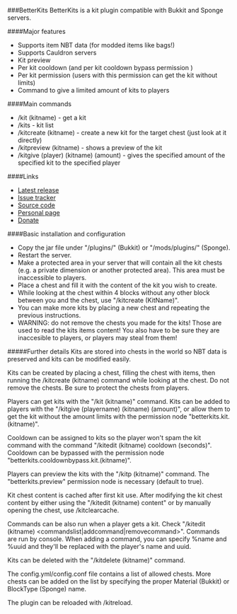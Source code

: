 ###BetterKits
BetterKits is a kit plugin compatible with Bukkit and Sponge servers.

####Major features
- Supports item NBT data (for modded items like bags!)
- Supports Cauldron servers
- Kit preview
- Per kit cooldown (and per kit cooldown bypass permission )
- Per kit permission (users with this permission can get the kit without limits)
- Command to give a limited amount of kits to players

####Main commands
- /kit (kitname) - get a kit
- /kits - kit list
- /kitcreate (kitname) - create a new kit for the target chest (just look at it directly)
- /kitpreview (kitname) - shows a preview of the kit
- /kitgive (player) (kitname) (amount) - gives the specified amount of the specified kit to the specified player

####Links
- [Latest release](https://github.com/KaiKikuchi/BetterKits/releases)
- [Issue tracker](https://github.com/KaiKikuchi/BetterKits/issues)
- [Source code](https://github.com/KaiKikuchi/BetterKits/)
- [Personal page](http://mc.kaikk.net)
- [Donate](http://mc.kaikk.net/#donate)

####Basic installation and configuration
- Copy the jar file under "/plugins/" (Bukkit) or "/mods/plugins/" (Sponge).
- Restart the server.
- Make a protected area in your server that will contain all the kit chests (e.g. a private dimension or another protected area). This area must be inaccessible to players.
- Place a chest and fill it with the content of the kit you wish to create.
- While looking at the chest within 4 blocks without any other block between you and the chest, use "/kitcreate (KitName)".
- You can make more kits by placing a new chest and repeating the previous instructions.
- WARNING: do not remove the chests you made for the kits! Those are used to read the kits items content! You also have to be sure they are inaccesible to players, or players may steal from them!

#####Further details
Kits are stored into chests in the world so NBT data is preserved and kits can be modified easily.

Kits can be created by placing a chest, filling the chest with items, then running the /kitcreate (kitname) command while looking at the chest. Do not remove the chests. Be sure to protect the chests from players.

Players can get kits with the "/kit (kitname)" command. Kits can be added to players with the "/kitgive (playername) (kitname) (amount)", or allow them to get the kit without the amount limits with the permission node "betterkits.kit.(kitname)".

Cooldown can be assigned to kits so the player won't spam the kit command with the command "/kitedit (kitname) cooldown (seconds)". Cooldown can be bypassed with the permission node "betterkits.cooldownbypass.kit.(kitname)".

Players can preview the kits with the "/kitp (kitname)" command. The "betterkits.preview" permission node is necessary (default to true).

Kit chest content is cached after first kit use. After modifying the kit chest content by either using the "/kitedit (kitname) content" or by manually opening the chest, use /kitclearcache.

Commands can be also run when a player gets a kit. Check "/kitedit (kitname) <commandslist|addcommand|removecommand>". Commands are run by console. When adding a command, you can specify %name and %uuid and they'll be replaced with the player's name and uuid.

Kits can be deleted with the "/kitdelete (kitname)" command.

The config.yml/config.conf file contains a list of allowed chests. More chests can be added on the list by specifying the proper Material (Bukkit) or BlockType (Sponge) name.

The plugin can be reloaded with /kitreload.
